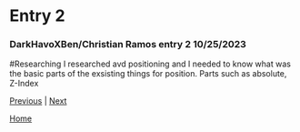 # Entry 2
### DarkHavoXBen/Christian Ramos entry 2 10/25/2023

#Researching
I researched avd positioning and I needed to know what was the basic parts of the exsisting things for position. Parts such as absolute, Z-Index

[Previous](entry01.md) | [Next](entry03.md)

[Home](../README.md)
